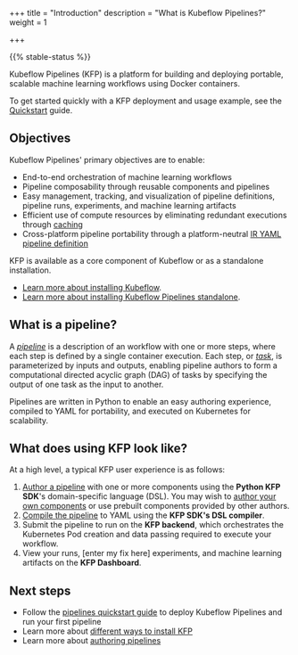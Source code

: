 +++
title = "Introduction"
description = "What is Kubeflow Pipelines?"
weight = 1
                    
+++

{{% stable-status %}}

Kubeflow Pipelines (KFP) is a platform for building and deploying portable, 
scalable machine learning workflows using Docker containers.

To get started quickly with a KFP deployment and usage example, see the [Quickstart][quickstart] guide.

## Objectives
Kubeflow Pipelines' primary objectives are to enable:
* End-to-end orchestration of machine learning workflows
* Pipeline composability through reusable components and pipelines
* Easy management, tracking, and visualization of pipeline definitions, pipeline runs, experiments, and machine learning artifacts
* Efficient use of compute resources by eliminating redundant executions through [caching][caching]
* Cross-platform pipeline portability through a platform-neutral [IR YAML pipeline definition][ir-yaml]

KFP is available as a core component of Kubeflow or as a standalone installation.

* [Learn more about installing Kubeflow][installation].
* [Learn more about installing Kubeflow Pipelines standalone][installation].

## What is a pipeline?

A [_pipeline_][pipelines] is a description of an workflow with one or more steps, where each step is defined by a single container execution. Each step, or [_task_][tasks], is parameterized by inputs and outputs, enabling pipeline authors to form a computational directed acyclic graph (DAG) of tasks by specifying the output of one task as the input to another.

Pipelines are written in Python to enable an easy authoring experience, compiled to YAML for portability, and executed on Kubernetes for scalability.


## What does using KFP look like?
At a high level, a typical KFP user experience is as follows:
1. [Author a pipeline][author-a-pipeline] with one or more components using the **Python KFP SDK**'s domain-specific language (DSL). You may wish to [author your own components][components] or use prebuilt components provided by other authors.
2. [Compile the pipeline][compile-a-pipeline] to YAML using the **KFP SDK's DSL compiler**.
3. Submit the pipeline to run on the **KFP backend**, which orchestrates the Kubernetes Pod creation and data passing required to execute your workflow.
4. View your runs, [enter my fix here] experiments, and machine learning artifacts on the **KFP Dashboard**.


## Next steps

* Follow the 
  [pipelines quickstart guide](/docs/components/pipelines/v2/quickstart) to 
  deploy Kubeflow Pipelines and run your first pipeline
* Learn more about [different ways to install KFP][installation]
* Learn more about [authoring pipelines][author-a-pipeline]

[quickstart]: /docs/components/pipelines/v2/quickstart
[author-a-pipeline]: /docs/components/pipelines/v2/author-a-pipeline
[components]: /docs/components/pipelines/v2/author-a-pipeline/components
[pipelines]: /docs/components/pipelines/v2/author-a-pipeline/pipelines
[tasks]: /docs/components/pipelines/v2/author-a-pipeline/tasks
[compile-a-pipeline]: /docs/components/pipelines/v2/compile-a-pipeline
[installation]: /docs/components/pipelines/v2/installation
[caching]: /docs/components/pipelines/v2/author-a-pipeline/tasks/#caching
[ir-yaml]: /docs/components/pipelines/v2/compile-a-pipeline/#ir-yaml
